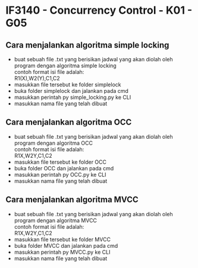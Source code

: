 # IF3140 - Concurrency Control - K01 - G05
## Cara menjalankan algoritma simple locking
- buat sebuah file .txt yang berisikan jadwal yang akan diolah oleh program dengan algoritma simple locking<br>
contoh format isi file adalah:<br>
R1(X),W2(Y),C1,C2<br>
- masukkan file tersebut ke folder simplelock
- buka folder simplelock dan jalankan pada cmd
- masukkan perintah py simple_locking.py ke CLI
- masukkan nama file yang telah dibuat

## Cara menjalankan algoritma OCC
- buat sebuah file .txt yang berisikan jadwal yang akan diolah oleh program dengan algoritma OCC<br>
contoh format isi file adalah:<br>
R1X,W2Y,C1,C2<br>
- masukkan file tersebut ke folder OCC
- buka folder OCC dan jalankan pada cmd
- masukkan perintah py OCC.py ke CLI
- masukkan nama file yang telah dibuat

## Cara menjalankan algoritma MVCC
- buat sebuah file .txt yang berisikan jadwal yang akan diolah oleh program dengan algoritma MVCC<br>
contoh format isi file adalah:<br>
R1X,W2Y,C1,C2<br>
- masukkan file tersebut ke folder MVCC
- buka folder MVCC dan jalankan pada cmd
- masukkan perintah py MVCC.py ke CLI
- masukkan nama file yang telah dibuat